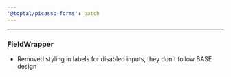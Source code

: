 ```yaml
---
'@toptal/picasso-forms': patch
---
```


---

### FieldWrapper

- Removed styling in labels for disabled inputs, they don't follow BASE design
